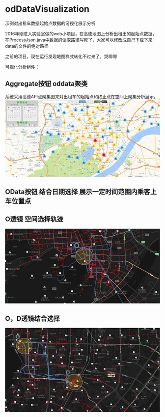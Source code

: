 # odDataVisualization
示例对出租车数据起始点数据的可视化展示分析

2016年刚进入实验室做的web小项目，在高德地图上分析出租出的起始点数据，在ProcessJson.java中数据的读取路径写死了，大家可以修改成自己下载下来data的文件的绝对路径

之前的项目，现在运行发现地图样式转化不过来了，哭唧唧

可视化分析组件：

## Aggregate按钮 oddata聚类
系统采用高德API点聚集图来对出租车的起始点和终止点在空间上聚集分析展示。
![image](https://raw.githubusercontent.com/ZhixiuZhou1994/odDataVisualization/master/images/oddata%E8%81%9A%E7%B1%BB.png)

## OData按钮 结合日期选择 展示一定时间范围内乘客上车位置点

## O透镜 空间选择轨迹

 ![image](https://raw.githubusercontent.com/ZhixiuZhou1994/odDataVisualization/master/images/%E9%80%8F%E9%95%9CO%E7%9A%84%E4%BA%A4%E4%BA%92%E5%B1%95%E7%A4%BA%E8%BD%A8%E8%BF%B9.png)
 
 ## O，D透镜结合选择
  ![image](https://raw.githubusercontent.com/ZhixiuZhou1994/odDataVisualization/master/images/OD%E9%80%8F%E9%95%9C%E7%BB%93%E5%90%88%E4%BD%BF%E7%94%A8%E6%8E%A2%E7%B4%A2%E5%85%B4%E8%B6%A3%E5%8C%BA%E5%9F%9F.png)








 
